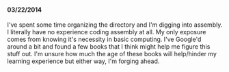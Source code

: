 #### 03/22/2014

I've spent some time organizing the directory and I'm digging into assembly. I literally have no
experience coding assembly at all. My only exposure comes from knowing it's necessity in basic
computing. I've Google'd around a bit and found a few books that I think might help me figure this
stuff out. I'm unsure how much the age of these books will help/hinder my learning experience but
either way, I'm forging ahead.
